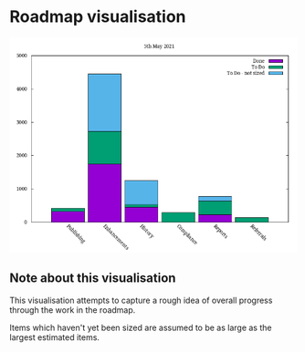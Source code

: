 # Roadmap visualisation
![Roadmap visualisation](graphs/roadmapVisualisation05052021.png)


## Note about this visualisation
This visualisation attempts to capture a rough idea of overall progress through the work in the roadmap. 

Items which haven't yet been sized are assumed to be as large as the largest estimated items.




